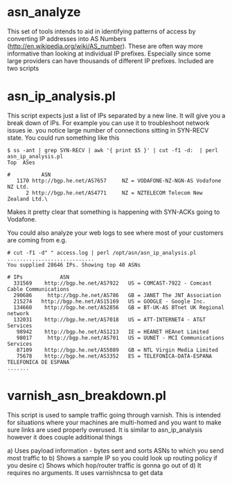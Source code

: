 asn_analyze
===========

This set of tools intends to aid in identifying patterns of access by converting
IP addresses into AS Numbers (http://en.wikipedia.org/wiki/AS_number). These are 
often way more informative than looking at individual IP prefixes. Especially
since some large providers can have thousands of different IP prefixes. Included are 
two scripts

# asn_ip_analysis.pl

This script expects just a list of IPs separated by a new line. It will give you
a break down of IPs. For example you can use it to troubleshoot network issues ie.
you notice large number of connections sitting in SYN-RECV state. You could run 
something like this

    $ ss -ant | grep SYN-RECV | awk '{ print $5 }' | cut -f1 -d:  | perl asn_ip_analysis.pl 
    Top  ASes
    
    #          ASN
       1170 http://bgp.he.net/AS7657	 NZ = VODAFONE-NZ-NGN-AS Vodafone NZ Ltd.
          2 http://bgp.he.net/AS4771	 NZ = NZTELECOM Telecom New Zealand Ltd.\

Makes it pretty clear that something is happening with SYN-ACKs going to Vodafone.

You could also analyze your web logs to see where most of your customers are coming from
e.g.

    # cut -f1 -d" " access.log | perl /opt/asn/asn_ip_analysis.pl 
    ............................
    You supplied 28646 IPs. Showing top 40 ASNs

    # IPs            ASN
      331569    http://bgp.he.net/AS7922   US = COMCAST-7922 - Comcast Cable Communications
      290686     http://bgp.he.net/AS786   GB = JANET The JNT Association
      215274   http://bgp.he.net/AS15169   US = GOOGLE - Google Inc.
      134660    http://bgp.he.net/AS2856   GB = BT-UK-AS BTnet UK Regional network
      132031    http://bgp.he.net/AS7018   US = ATT-INTERNET4 - AT&T Services
       98942    http://bgp.he.net/AS1213   IE = HEANET HEAnet Limited
       98017     http://bgp.he.net/AS701   US = UUNET - MCI Communications Services
       87109    http://bgp.he.net/AS5089   GB = NTL Virgin Media Limited
       75678    http://bgp.he.net/AS3352   ES = TELEFONICA-DATA-ESPANA TELEFONICA DE ESPANA
    .......


# varnish_asn_breakdown.pl

This script is used to sample traffic going through varnish. This is intended for situations
where your machines are multi-homed and you want to make sure links are used properly
overused. It is similar to asn_ip_analysis however it does couple additional things

a) Uses payload information - bytes sent and sorts ASNs to which you send most traffic to
b) Shows a sample IP so you could look up routing policy if you desire
c) Shows which hop/router traffic is gonna go out of
d) It requires no arguments. It uses varnishncsa to get data



